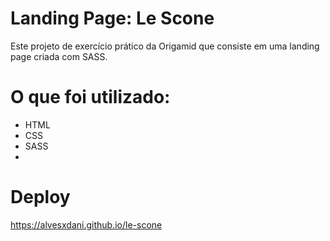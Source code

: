 # Landing Page: Le Scone
Este projeto de exercício prático da Origamid que consiste em uma landing page criada com SASS.

# O que foi utilizado:
 - HTML
 - CSS
 - SASS
 - 
# Deploy
https://alvesxdani.github.io/le-scone
